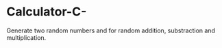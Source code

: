 # Calculator-C-
Generate two random numbers and for random addition, substraction and multiplication.
